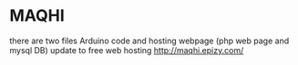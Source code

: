 # MAQHI
there are two files Arduino code and hosting webpage (php web page and mysql DB)
update to free web hosting http://maqhi.epizy.com/

